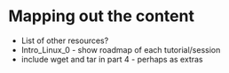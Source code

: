# Mapping out the content

- List of other resources?
- Intro_Linux_0 - show roadmap of each tutorial/session
- include wget and tar in part 4 - perhaps as extras
